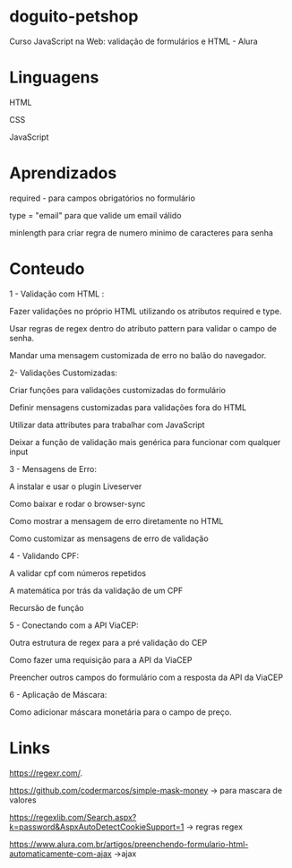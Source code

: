 # doguito-petshop
Curso JavaScript na Web: validação de formulários e HTML - Alura

# Linguagens 

HTML

CSS

JavaScript


# Aprendizados 

required - para campos obrigatórios no formulário

type = "email" para que valide um email válido

minlength para criar regra de numero minimo de caracteres para senha


# Conteudo 

1 - Validação com HTML :

Fazer validações no próprio HTML utilizando os atributos required e type.

Usar regras de regex dentro do atributo pattern para validar o campo de senha.

Mandar uma mensagem customizada de erro no balão do navegador.

2- Validações Customizadas:

Criar funções para validações customizadas do formulário

Definir mensagens customizadas para validações fora do HTML

Utilizar data attributes para trabalhar com JavaScript

Deixar a função de validação mais genérica para funcionar com qualquer input

3 - Mensagens de Erro:

A instalar e usar o plugin Liveserver

Como baixar e rodar o browser-sync

Como mostrar a mensagem de erro diretamente no HTML

Como customizar as mensagens de erro de validação

4 - Validando CPF:

A validar cpf com números repetidos

A matemática por trás da validação de um CPF

Recursão de função

5 - Conectando com a API ViaCEP:

Outra estrutura de regex para a pré validação do CEP

Como fazer uma requisição para a API da ViaCEP

Preencher outros campos do formulário com a resposta da API da ViaCEP

6 - Aplicação de Máscara:

Como adicionar máscara monetária para o campo de preço.



# Links

https://regexr.com/.

https://github.com/codermarcos/simple-mask-money -> para mascara de valores

https://regexlib.com/Search.aspx?k=password&AspxAutoDetectCookieSupport=1 -> regras regex

https://www.alura.com.br/artigos/preenchendo-formulario-html-automaticamente-com-ajax ->ajax
